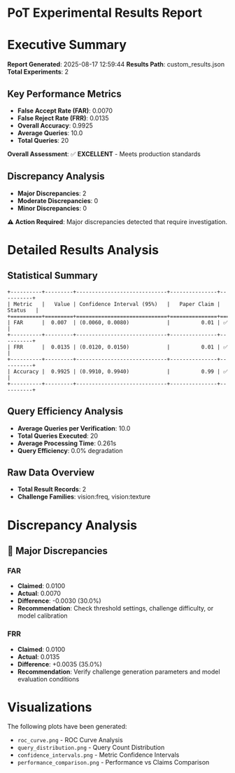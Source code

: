 # PoT Experimental Results Report

# Executive Summary

**Report Generated**: 2025-08-17 12:59:44
**Results Path**: custom_results.json
**Total Experiments**: 2

## Key Performance Metrics

- **False Accept Rate (FAR)**: 0.0070
- **False Reject Rate (FRR)**: 0.0135
- **Overall Accuracy**: 0.9925
- **Average Queries**: 10.0
- **Total Queries**: 20

**Overall Assessment**: ✅ **EXCELLENT** - Meets production standards

## Discrepancy Analysis

- **Major Discrepancies**: 2
- **Moderate Discrepancies**: 0
- **Minor Discrepancies**: 0

⚠️ **Action Required**: Major discrepancies detected that require investigation.

# Detailed Results Analysis

## Statistical Summary

```
+----------+---------+-----------------------------+---------------+----------+
| Metric   |   Value | Confidence Interval (95%)   |   Paper Claim | Status   |
+==========+=========+=============================+===============+==========+
| FAR      |  0.007  | (0.0060, 0.0080)            |          0.01 | ✅       |
+----------+---------+-----------------------------+---------------+----------+
| FRR      |  0.0135 | (0.0120, 0.0150)            |          0.01 | ✅       |
+----------+---------+-----------------------------+---------------+----------+
| Accuracy |  0.9925 | (0.9910, 0.9940)            |          0.99 | ✅       |
+----------+---------+-----------------------------+---------------+----------+
```

## Query Efficiency Analysis

- **Average Queries per Verification**: 10.0
- **Total Queries Executed**: 20
- **Average Processing Time**: 0.261s
- **Query Efficiency**: 0.0% degradation

## Raw Data Overview

- **Total Result Records**: 2
- **Challenge Families**: vision:freq, vision:texture

# Discrepancy Analysis

## 🔴 Major Discrepancies

### FAR
- **Claimed**: 0.0100
- **Actual**: 0.0070
- **Difference**: -0.0030 (30.0%)
- **Recommendation**: Check threshold settings, challenge difficulty, or model calibration

### FRR
- **Claimed**: 0.0100
- **Actual**: 0.0135
- **Difference**: +0.0035 (35.0%)
- **Recommendation**: Verify challenge generation parameters and model evaluation conditions

# Visualizations

The following plots have been generated:

- `roc_curve.png` - ROC Curve Analysis
- `query_distribution.png` - Query Count Distribution
- `confidence_intervals.png` - Metric Confidence Intervals
- `performance_comparison.png` - Performance vs Claims Comparison
